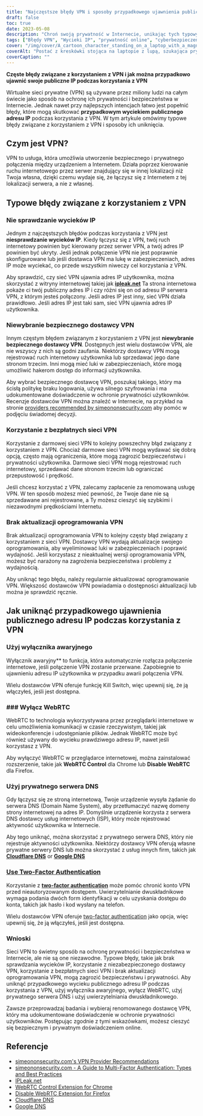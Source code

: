 ```yaml
---
title: "Najczęstsze błędy VPN i sposoby przypadkowego ujawnienia publicznego adresu IP"
draft: false
toc: true
date: 2023-05-08
description: "Chroń swoją prywatność w Internecie, unikając tych typowych błędów VPN, które mogą przypadkowo ujawnić Twój publiczny adres IP"
tags: ["Błędy VPN", "Wycieki IP", "prywatność online", "cyberbezpieczeństwo", "bezpieczeństwo w internecie", "wirtualna sieć prywatna", "WebRTC", "Serwer DNS", "Dostawca VPN", "uwierzytelnianie dwuskładnikowe", "Oprogramowanie VPN", "wyłącznik awaryjny", "prywatność danych", "prywatność w internecie", "cyberzagrożenia", "bezpieczeństwo danych", "bezpieczeństwo sieci", "bezpieczeństwo online", "anonimowość online", "anonimowe przeglądanie"]
cover: "/img/cover/A_cartoon_character_standing_on_a_laptop_with_a_magnifying_glass.png"
coverAlt: "Postać z kreskówki stojąca na laptopie z lupą, szukająca prywatności w Internecie."
coverCaption: ""
---
```


**Częste błędy związane z korzystaniem z VPN i jak można przypadkowo ujawnić swoje publiczne IP podczas korzystania z VPN**

Wirtualne sieci prywatne (VPN) są używane przez miliony ludzi na całym świecie jako sposób na ochronę ich prywatności i bezpieczeństwa w Internecie. Jednak nawet przy najlepszych intencjach łatwo jest popełnić błędy, które mogą skutkować **przypadkowym wyciekiem publicznego adresu IP** podczas korzystania z VPN. W tym artykule omówimy typowe błędy związane z korzystaniem z VPN i sposoby ich uniknięcia.

## Czym jest VPN?

VPN to usługa, która umożliwia utworzenie bezpiecznego i prywatnego połączenia między urządzeniem a Internetem. Działa poprzez kierowanie ruchu internetowego przez serwer znajdujący się w innej lokalizacji niż Twoja własna, dzięki czemu wydaje się, że łączysz się z Internetem z tej lokalizacji serwera, a nie z własnej.

## Typowe błędy związane z korzystaniem z VPN

### Nie sprawdzanie wycieków IP

Jednym z najczęstszych błędów podczas korzystania z VPN jest **niesprawdzanie wycieków IP**. Kiedy łączysz się z VPN, twój ruch internetowy powinien być kierowany przez serwer VPN, a twój adres IP powinien być ukryty. Jeśli jednak połączenie VPN nie jest poprawnie skonfigurowane lub jeśli dostawca VPN ma lukę w zabezpieczeniach, adres IP może wyciekać, co przede wszystkim niweczy cel korzystania z VPN.

Aby sprawdzić, czy sieć VPN ujawnia adres IP użytkownika, można skorzystać z witryny internetowej takiej jak [**ipleak.net**](https://ipleak.net/) Ta strona internetowa pokaże ci twój publiczny adres IP i czy różni się on od adresu IP serwera VPN, z którym jesteś połączony. Jeśli adres IP jest inny, sieć VPN działa prawidłowo. Jeśli adres IP jest taki sam, sieć VPN ujawnia adres IP użytkownika.

### Niewybranie bezpiecznego dostawcy VPN

Innym częstym błędem związanym z korzystaniem z VPN jest **niewybranie bezpiecznego dostawcy VPN**. Dostępnych jest wielu dostawców VPN, ale nie wszyscy z nich są godni zaufania. Niektórzy dostawcy VPN mogą rejestrować ruch internetowy użytkownika lub sprzedawać jego dane stronom trzecim. Inni mogą mieć luki w zabezpieczeniach, które mogą umożliwić hakerom dostęp do informacji użytkownika.

Aby wybrać bezpiecznego dostawcę VPN, poszukaj takiego, który ma ścisłą politykę braku logowania, używa silnego szyfrowania i ma udokumentowane doświadczenie w ochronie prywatności użytkowników. Recenzje dostawców VPN można znaleźć w Internecie, na przykład na stronie [providers recommended by simeononsecurity.com](https://simeononsecurity.com/recommendations/vpns/) aby pomóc w podjęciu świadomej decyzji.

### Korzystanie z bezpłatnych sieci VPN

Korzystanie z darmowej sieci VPN to kolejny powszechny błąd związany z korzystaniem z VPN. Chociaż darmowe sieci VPN mogą wydawać się dobrą opcją, często mają ograniczenia, które mogą zagrozić bezpieczeństwu i prywatności użytkownika. Darmowe sieci VPN mogą rejestrować ruch internetowy, sprzedawać dane stronom trzecim lub ograniczać przepustowość i prędkość.

Jeśli chcesz korzystać z VPN, zalecamy zapłacenie za renomowaną usługę VPN. W ten sposób możesz mieć pewność, że Twoje dane nie są sprzedawane ani rejestrowane, a Ty możesz cieszyć się szybkimi i niezawodnymi prędkościami Internetu.

### Brak aktualizacji oprogramowania VPN

Brak aktualizacji oprogramowania VPN to kolejny częsty błąd związany z korzystaniem z sieci VPN. Dostawcy VPN wydają aktualizacje swojego oprogramowania, aby wyeliminować luki w zabezpieczeniach i poprawić wydajność. Jeśli korzystasz z nieaktualnej wersji oprogramowania VPN, możesz być narażony na zagrożenia bezpieczeństwa i problemy z wydajnością.

Aby uniknąć tego błędu, należy regularnie aktualizować oprogramowanie VPN. Większość dostawców VPN powiadamia o dostępności aktualizacji lub można je sprawdzić ręcznie.

## Jak uniknąć przypadkowego ujawnienia publicznego adresu IP podczas korzystania z VPN

### Użyj wyłącznika awaryjnego

Wyłącznik awaryjny** to funkcja, która automatycznie rozłącza połączenie internetowe, jeśli połączenie VPN zostanie przerwane. Zapobiegnie to ujawnieniu adresu IP użytkownika w przypadku awarii połączenia VPN.

Wielu dostawców VPN oferuje funkcję Kill Switch, więc upewnij się, że ją włączyłeś, jeśli jest dostępna.

### ### Wyłącz WebRTC

WebRTC to technologia wykorzystywana przez przeglądarki internetowe w celu umożliwienia komunikacji w czasie rzeczywistym, takiej jak wideokonferencje i udostępnianie plików. Jednak WebRTC może być również używany do wycieku prawdziwego adresu IP, nawet jeśli korzystasz z VPN.

Aby wyłączyć WebRTC w przeglądarce internetowej, można zainstalować rozszerzenie, takie jak **WebRTC Control** dla Chrome lub **Disable WebRTC** dla Firefox.

### Użyj prywatnego serwera DNS

Gdy łączysz się ze stroną internetową, Twoje urządzenie wysyła żądanie do serwera DNS (Domain Name System), aby przetłumaczyć nazwę domeny strony internetowej na adres IP. Domyślnie urządzenie korzysta z serwera DNS dostawcy usług internetowych (ISP), który może rejestrować aktywność użytkownika w Internecie.

Aby tego uniknąć, można skorzystać z prywatnego serwera DNS, który nie rejestruje aktywności użytkownika. Niektórzy dostawcy VPN oferują własne prywatne serwery DNS lub można skorzystać z usług innych firm, takich jak [**Cloudflare DNS**](https://1.1.1.1/) or [**Google DNS**](https://developers.google.com/speed/public-dns) 

### [Use Two-Factor Authentication](https://simeononsecurity.com/articles/what-are-the-diferent-kinds-of-factors-in-mfa/)

Korzystanie z [**two-factor authentication**](https://simeononsecurity.com/articles/what-are-the-diferent-kinds-of-factors-in-mfa/) może pomóc chronić konto VPN przed nieautoryzowanym dostępem. Uwierzytelnianie dwuskładnikowe wymaga podania dwóch form identyfikacji w celu uzyskania dostępu do konta, takich jak hasło i kod wysłany na telefon.

Wielu dostawców VPN oferuje [two-factor authentication](https://simeononsecurity.com/articles/what-are-the-diferent-kinds-of-factors-in-mfa/) jako opcja, więc upewnij się, że ją włączyłeś, jeśli jest dostępna.

### Wnioski

Sieci VPN to świetny sposób na ochronę prywatności i bezpieczeństwa w Internecie, ale nie są one niezawodne. Typowe błędy, takie jak brak sprawdzania wycieków IP, korzystanie z niezabezpieczonego dostawcy VPN, korzystanie z bezpłatnych sieci VPN i brak aktualizacji oprogramowania VPN, mogą zagrozić bezpieczeństwu i prywatności. Aby uniknąć przypadkowego wycieku publicznego adresu IP podczas korzystania z VPN, użyj wyłącznika awaryjnego, wyłącz WebRTC, użyj prywatnego serwera DNS i użyj uwierzytelniania dwuskładnikowego.

Zawsze przeprowadzaj badania i wybieraj renomowanego dostawcę VPN, który ma udokumentowane doświadczenie w ochronie prywatności użytkowników. Postępując zgodnie z tymi wskazówkami, możesz cieszyć się bezpiecznym i prywatnym doświadczeniem online.

## Referencje

- [simeononsecurity.com's VPN Provider Recommendations](https://simeononsecurity.com/recommendations/vpns/)
- [simeononsecurity.com - A Guide to Multi-Factor Authentication: Types and Best Practices](https://simeononsecurity.com/articles/what-are-the-diferent-kinds-of-factors-in-mfa/)
- [IPLeak.net](https://ipleak.net/)
- [WebRTC Control Extension for Chrome](https://chrome.google.com/webstore/detail/webrtc-control/fjkmabmdepjfammlpliljpnbhleegehm?hl=en)
- [Disable WebRTC Extension for Firefox](https://addons.mozilla.org/en-US/firefox/addon/happy-bonobo-disable-webrtc/?utm_source=addons.mozilla.org&utm_medium=referral&utm_content=search)
- [Cloudflare DNS](https://1.1.1.1/)
- [Google DNS](https://developers.google.com/speed/public-dns)

